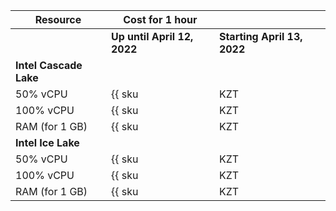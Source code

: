 | Resource | Cost for 1 hour | |
| --------------- | ----------------------------------------------- |---|
| | **Up until April 12, 2022** | **Starting April 13, 2022** |
| **Intel Cascade Lake** | |
| 50% vCPU | {{ sku|KZT|mdb.zk.kafka.v2.cpu.c50|string }} | ₸3.90 |
| 100% vCPU | {{ sku|KZT|mdb.zk.kafka.v2.cpu.c100|string }} | ₸6.05 |
| RAM (for 1 GB) | {{ sku|KZT|mdb.zk.kafka.v2.ram|string }} | ₸1.60 |
| **Intel Ice Lake** | |
| 50% vCPU | {{ sku|KZT|mdb.zk.kafka.v3.cpu.c50|string }} | ₸3.50 |
| 100% vCPU | {{ sku|KZT|mdb.zk.kafka.v3.cpu.c100|string }} | ₸5.45 |
| RAM (for 1 GB) | {{ sku|KZT|mdb.zk.kafka.v3.ram|string }} | ₸1.40 |

